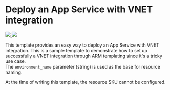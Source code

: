 # Deploy an App Service with VNET integration

<a href="https://portal.azure.com/#create/Microsoft.Template/uri/https%3A%2F%2Fraw.githubusercontent.com%2FAzure%2Fazure-quickstart-templates%2Fmaster%2F101-app-service-vnet-integration%2Fazuredeploy.json" target="_blank">
  <img src="http://azuredeploy.net/deploybutton.png"/>
</a>
<a href="http://armviz.io/#/?load=https%3A%2F%2Fraw.githubusercontent.com%2FAzure%2Fazure-quickstart-templates%2Fmaster%2F101-app-service-vnet-integration%2Fazuredeploy.json" target="_blank">
  <img src="http://armviz.io/visualizebutton.png"/>
</a>

This template provides an easy way to deploy an App Service with VNET integration. This is a sample template to demonstrate how to set up successfully a VNET integration through ARM templating since it's a tricky use case.<br>
The `environment_name` parameter (string) is used as the base for resource naming.

At the time of writing this template, the resource SKU cannot be configured.